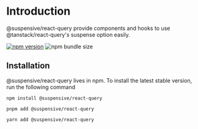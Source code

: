 # Introduction

@suspensive/react-query provide components and hooks to use @tanstack/react-query's suspense option easily.

[![npm version](https://img.shields.io/npm/v/@suspensive/react-query?color=61DAFB)](https://www.npmjs.com/package/@suspensive/react-query) ![npm bundle size](https://img.shields.io/bundlephobia/minzip/@suspensive/react-query)

## Installation

@suspensive/react-query lives in npm. To install the latest stable version, run the following command

```shell
npm install @suspensive/react-query
```

```shell
pnpm add @suspensive/react-query
```

```shell
yarn add @suspensive/react-query
```
